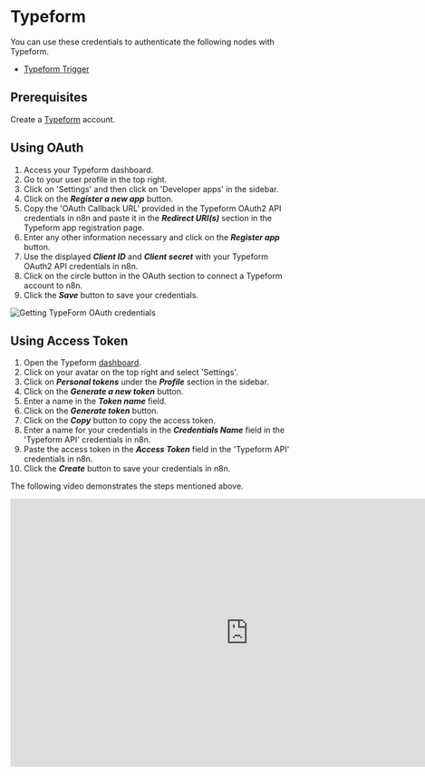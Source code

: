 # Typeform

You can use these credentials to authenticate the following nodes with Typeform.

- [Typeform Trigger](/integrations/builtin/trigger-nodes/n8n-nodes-base.typeFormTrigger/)

## Prerequisites

Create a [Typeform](https://typeform.com/) account.

## Using OAuth

1. Access your Typeform dashboard.
2. Go to your user profile in the top right.
3. Click on 'Settings' and then click on 'Developer apps' in the sidebar.
4. Click on the ***Register a new app*** button.
5. Copy the 'OAuth Callback URL' provided in the Typeform OAuth2 API credentials in n8n and paste it in the ***Redirect URI(s)*** section in the Typeform app registration page.
6. Enter any other information necessary and click on the ***Register app*** button.
7. Use the displayed ***Client ID*** and ***Client secret*** with your Typeform OAuth2 API credentials in n8n.
8. Click on the circle button in the OAuth section to connect a Typeform account to n8n.
9. Click the ***Save*** button to save your credentials.

![Getting TypeForm OAuth credentials](/_images/integrations/builtin/credentials/typeform/using-oauth.gif)

## Using Access Token

1. Open the Typeform [dashboard](https://admin.typeform.com).
2. Click on your avatar on the top right and select 'Settings'.
3. Click on ***Personal tokens*** under the ***Profile*** section in the sidebar.
4. Click on the ***Generate a new token*** button.
5. Enter a name in the ***Token name*** field.
6. Click on the ***Generate token*** button.
7. Click on the ***Copy*** button to copy the access token.
9. Enter a name for your credentials in the ***Credentials Name*** field in the 'Typeform API' credentials in n8n.
10. Paste the access token in the ***Access Token*** field in the 'Typeform API' credentials in n8n.
11. Click the ***Create*** button to save your credentials in n8n.

The following video demonstrates the steps mentioned above.

<div class="video-container">
<iframe width="840" height="472.5" src="https://www.youtube.com/embed/K7UxD2jG_CI" frameborder="0" allow="accelerometer; autoplay; clipboard-write; encrypted-media; gyroscope; picture-in-picture" allowfullscreen></iframe>
</div>
